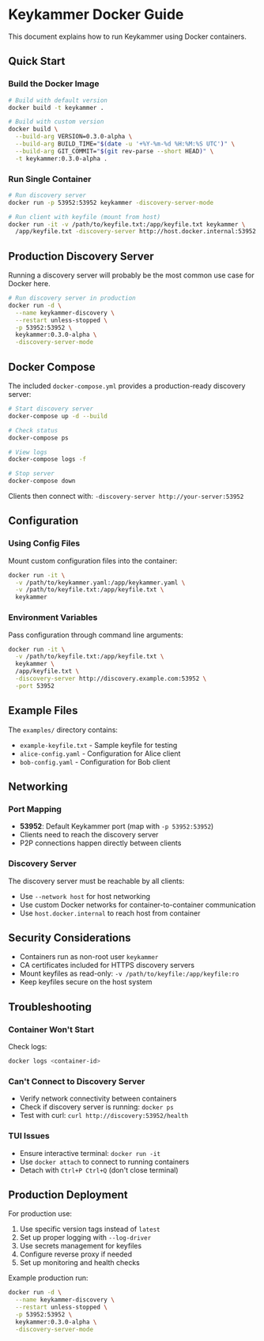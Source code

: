 # Keykammer Docker Guide

This document explains how to run Keykammer using Docker containers.

## Quick Start

### Build the Docker Image

```bash
# Build with default version
docker build -t keykammer .

# Build with custom version
docker build \
  --build-arg VERSION=0.3.0-alpha \
  --build-arg BUILD_TIME="$(date -u '+%Y-%m-%d %H:%M:%S UTC')" \
  --build-arg GIT_COMMIT="$(git rev-parse --short HEAD)" \
  -t keykammer:0.3.0-alpha .
```

### Run Single Container

```bash
# Run discovery server
docker run -p 53952:53952 keykammer -discovery-server-mode

# Run client with keyfile (mount from host)
docker run -it -v /path/to/keyfile.txt:/app/keyfile.txt keykammer \
  /app/keyfile.txt -discovery-server http://host.docker.internal:53952
```

## Production Discovery Server

Running a discovery server will probably be the most common use case for Docker here.

```bash
# Run discovery server in production
docker run -d \
  --name keykammer-discovery \
  --restart unless-stopped \
  -p 53952:53952 \
  keykammer:0.3.0-alpha \
  -discovery-server-mode
```

## Docker Compose

The included `docker-compose.yml` provides a production-ready discovery server:

```bash
# Start discovery server
docker-compose up -d --build

# Check status
docker-compose ps

# View logs
docker-compose logs -f

# Stop server
docker-compose down
```

Clients then connect with: `-discovery-server http://your-server:53952`

## Configuration

### Using Config Files

Mount custom configuration files into the container:

```bash
docker run -it \
  -v /path/to/keykammer.yaml:/app/keykammer.yaml \
  -v /path/to/keyfile.txt:/app/keyfile.txt \
  keykammer
```

### Environment Variables

Pass configuration through command line arguments:

```bash
docker run -it \
  -v /path/to/keyfile.txt:/app/keyfile.txt \
  keykammer \
  /app/keyfile.txt \
  -discovery-server http://discovery.example.com:53952 \
  -port 53952
```

## Example Files

The `examples/` directory contains:

- `example-keyfile.txt` - Sample keyfile for testing
- `alice-config.yaml` - Configuration for Alice client
- `bob-config.yaml` - Configuration for Bob client

## Networking

### Port Mapping

- **53952**: Default Keykammer port (map with `-p 53952:53952`)
- Clients need to reach the discovery server
- P2P connections happen directly between clients

### Discovery Server

The discovery server must be reachable by all clients:

- Use `--network host` for host networking
- Use custom Docker networks for container-to-container communication
- Use `host.docker.internal` to reach host from container

## Security Considerations

- Containers run as non-root user `keykammer`
- CA certificates included for HTTPS discovery servers
- Mount keyfiles as read-only: `-v /path/to/keyfile:/app/keyfile:ro`
- Keep keyfiles secure on the host system

## Troubleshooting

### Container Won't Start

Check logs:
```bash
docker logs <container-id>
```

### Can't Connect to Discovery Server

- Verify network connectivity between containers
- Check if discovery server is running: `docker ps`
- Test with curl: `curl http://discovery:53952/health`

### TUI Issues

- Ensure interactive terminal: `docker run -it`
- Use `docker attach` to connect to running containers
- Detach with `Ctrl+P Ctrl+Q` (don't close terminal)

## Production Deployment

For production use:

1. Use specific version tags instead of `latest`
2. Set up proper logging with `--log-driver`
3. Use secrets management for keyfiles
4. Configure reverse proxy if needed
5. Set up monitoring and health checks

Example production run:
```bash
docker run -d \
  --name keykammer-discovery \
  --restart unless-stopped \
  -p 53952:53952 \
  keykammer:0.3.0-alpha \
  -discovery-server-mode
```
